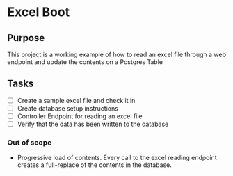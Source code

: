 # Excel Boot 

## Purpose 

This project is a working example of how to read an excel file through a web endpoint and update the contents on a Postgres Table 

## Tasks 

- [ ] Create a sample excel file and check it in 
- [ ] Create database setup instructions
- [ ] Controller Endpoint for reading an excel file 
- [ ] Verify that the data has been written to the database

### Out of scope 

- Progressive load of contents. Every call to the excel reading endpoint creates a full-replace of the contents in the database.